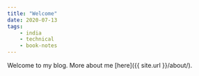 ```yaml
---
title: "Welcome"
date: 2020-07-13
tags:
    - india
    - technical
    - book-notes
---
```


Welcome to my blog. More about me [here]({{ site.url }}/about/).